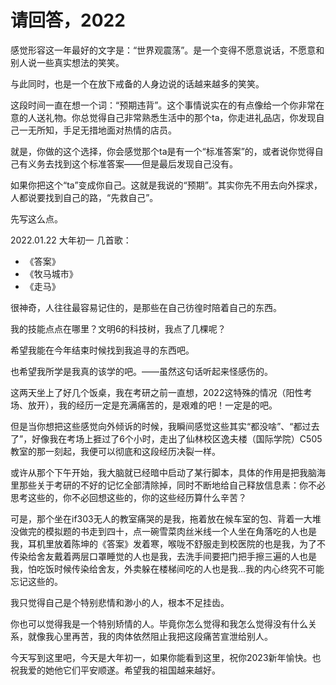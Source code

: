 # 请回答，2022

感觉形容这一年最好的文字是：“世界观震荡”。是一个变得不愿意说话，不愿意和别人说一些真实想法的笑笑。

与此同时，也是一个在放下戒备的人身边说的话越来越多的笑笑。

这段时间一直在想一个词：“预期违背”。这个事情说实在的有点像给一个你非常在意的人送礼物。你总觉得自己非常熟悉生活中的那个ta，你走进礼品店，你发现自己一无所知，手足无措地面对热情的店员。

就是，你做的这个选择，你会感觉那个ta是有一个“标准答案”的，或者说你觉得自己有义务去找到这个标准答案——但是最后发现自己没有。

如果你把这个“ta”变成你自己。这就是我说的“预期”。其实你先不用去向外探求，人都说要找到自己的路，“先救自己”。



先写这么点。


2022.01.22 大年初一
几首歌：

- 《答案》
- 《牧马城市》
- 《走马》

很神奇，人往往最容易记住的，是那些在自己彷徨时陪着自己的东西。

我的技能点点在哪里？文明6的科技树，我点了几棵呢？

希望我能在今年结束时候找到我追寻的东西吧。

也希望我所学是我真的该学的吧。——虽然这句话听起来怪感伤的。


这两天坐上了好几个饭桌，我在考研之前一直想，2022这特殊的情况（阳性考场、放开），我的经历一定是充满痛苦的，是艰难的吧！一定是的吧。

但是当你想把这些感觉向外倾诉的时候，我瞬间感觉这些其实“都没啥”、“都过去了”，好像我在考场上捱过了6个小时，走出了仙林校区逸夫楼（国际学院）C505教室的那一刻起，我便可以彻底和这段经历决裂一样。

或许从那个下午开始，我大脑就已经暗中启动了某行脚本，具体的作用是把我脑海里那些关于考研的不好的记忆全部清除掉，同时不断地给自己释放信息素：你不必思考这些的，你不必回想这些的，你的这些经历算什么辛苦？

可是，那个坐在if303无人的教室痛哭的是我，拖着放在候车室的包、背着一大堆没做完的模拟题的书走到四十，点一碗雪菜肉丝米线一个人坐在角落吃的人也是我，耳机里放着陈坤的《答案》发着寒，喉咙不舒服走到校医院的也是我，为了不传染给舍友戴着两层口罩睡觉的人也是我，去洗手间要把门把手擦三遍的人也是我，怕吃饭时候传染给舍友，外卖躲在楼梯间吃的人也是我...我的内心终究不可能忘记这些的。

我只觉得自己是个特别悲情和渺小的人，根本不足挂齿。

你也可以觉得我是一个特别矫情的人。毕竟你怎么觉得和我怎么觉得没有什么关系，就像我心里再苦，我的肉体依然阻止我把这段痛苦宣泄给别人。

今天写到这里吧，今天是大年初一，如果你能看到这里，祝你2023新年愉快。也祝我爱的她他它们平安顺遂。希望我的祖国越来越好。

